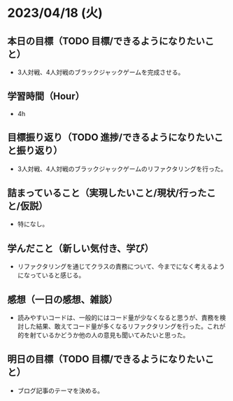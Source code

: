 
# 2023/04/18 (火)

## 本日の目標（TODO 目標/できるようになりたいこと）

- 3人対戦、4人対戦のブラックジャックゲームを完成させる。

## 学習時間（Hour）

- 4h

## 目標振り返り（TODO 進捗/できるようになりたいこと振り返り）

- 3人対戦、4人対戦のブラックジャックゲームのリファクタリングを行った。

## 詰まっていること（実現したいこと/現状/行ったこと/仮説）

- 特になし。

## 学んだこと（新しい気付き、学び）

- リファクタリングを通じてクラスの責務について、今までになく考えるようになっていると感じる。

## 感想（一日の感想、雑談）

- 読みやすいコードは、一般的にはコード量が少なくなると思うが、責務を検討した結果、敢えてコード量が多くなるリファクタリングを行った。これが的を射ているかどうか他の人の意見も聞いてみたいと思った。

## 明日の目標（TODO 目標/できるようになりたいこと）

- ブログ記事のテーマを決める。

